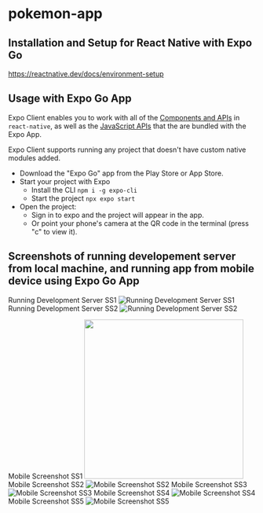 # pokemon-app


## Installation and Setup for React Native with Expo Go

https://reactnative.dev/docs/environment-setup


## Usage with Expo Go App

Expo Client enables you to work with all of the [Components and APIs](https://facebook.github.io/react-native/docs/getting-started) in `react-native`, as well as the [JavaScript APIs](https://docs.expo.io/versions/latest) that the are bundled with the Expo App.

Expo Client supports running any project that doesn't have custom native modules added.

- Download the "Expo Go" app from the Play Store or App Store.
- Start your project with Expo
  - Install the CLI `npm i -g expo-cli`
  - Start the project `npx expo start`
- Open the project:
  - Sign in to expo and the project will appear in the app.
  - Or point your phone's camera at the QR code in the terminal (press "c" to view it).


## Screenshots of running developement server from local machine, and running app from mobile device using Expo Go App

Running Development Server SS1 ![Running Development Server SS1](https://github.com/charlesmichaelmira/pokemon-app/blob/main/raw/development-server-ss1.png?raw=true)
Running Development Server SS2 ![Running Development Server SS2](https://github.com/charlesmichaelmira/pokemon-app/blob/main/raw/development-server-ss2.png?raw=true)


Mobile Screenshot SS1
<img src="https://github.com/charlesmichaelmira/pokemon-app/blob/main/raw/IMG_3252.jpeg" width="324">
Mobile Screenshot SS2 ![Mobile Screenshot SS2](https://github.com/charlesmichaelmira/pokemon-app/blob/main/raw/IMG_3253.jpeg)
Mobile Screenshot SS3 ![Mobile Screenshot SS3](https://github.com/charlesmichaelmira/pokemon-app/blob/main/raw/IMG_3254.jpeg)
Mobile Screenshot SS4 ![Mobile Screenshot SS4](https://github.com/charlesmichaelmira/pokemon-app/blob/main/raw/IMG_3255.jpeg)
Mobile Screenshot SS5 ![Mobile Screenshot SS5](https://github.com/charlesmichaelmira/pokemon-app/blob/main/raw/IMG_3256.jpg)
